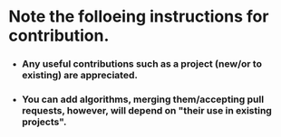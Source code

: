 # Note the folloeing instructions for contribution.

* ### Any useful contributions such as a project (new/or to existing) are appreciated.

* ### You can add algorithms, merging them/accepting pull requests, however, will depend on "their use in existing projects".
